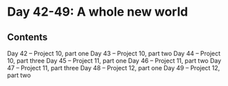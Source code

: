 
# Day 42-49: A whole new world

## Contents

Day 42 – Project 10, part one
Day 43 – Project 10, part two
Day 44 – Project 10, part three
Day 45 – Project 11, part one
Day 46 – Project 11, part two
Day 47 – Project 11, part three
Day 48 – Project 12, part one
Day 49 – Project 12, part two
